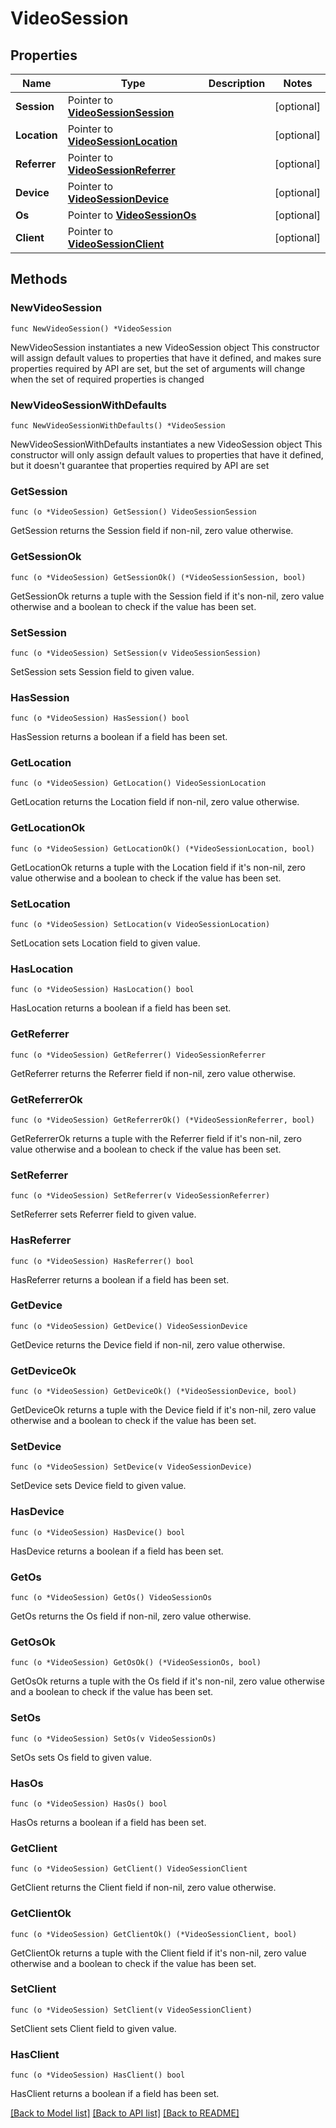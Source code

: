 # VideoSession

## Properties

Name | Type | Description | Notes
------------ | ------------- | ------------- | -------------
**Session** | Pointer to [**VideoSessionSession**](video-session-session.md) |  | [optional] 
**Location** | Pointer to [**VideoSessionLocation**](video-session-location.md) |  | [optional] 
**Referrer** | Pointer to [**VideoSessionReferrer**](video-session-referrer.md) |  | [optional] 
**Device** | Pointer to [**VideoSessionDevice**](video-session-device.md) |  | [optional] 
**Os** | Pointer to [**VideoSessionOs**](video-session-os.md) |  | [optional] 
**Client** | Pointer to [**VideoSessionClient**](video-session-client.md) |  | [optional] 

## Methods

### NewVideoSession

`func NewVideoSession() *VideoSession`

NewVideoSession instantiates a new VideoSession object
This constructor will assign default values to properties that have it defined,
and makes sure properties required by API are set, but the set of arguments
will change when the set of required properties is changed

### NewVideoSessionWithDefaults

`func NewVideoSessionWithDefaults() *VideoSession`

NewVideoSessionWithDefaults instantiates a new VideoSession object
This constructor will only assign default values to properties that have it defined,
but it doesn't guarantee that properties required by API are set

### GetSession

`func (o *VideoSession) GetSession() VideoSessionSession`

GetSession returns the Session field if non-nil, zero value otherwise.

### GetSessionOk

`func (o *VideoSession) GetSessionOk() (*VideoSessionSession, bool)`

GetSessionOk returns a tuple with the Session field if it's non-nil, zero value otherwise
and a boolean to check if the value has been set.

### SetSession

`func (o *VideoSession) SetSession(v VideoSessionSession)`

SetSession sets Session field to given value.

### HasSession

`func (o *VideoSession) HasSession() bool`

HasSession returns a boolean if a field has been set.

### GetLocation

`func (o *VideoSession) GetLocation() VideoSessionLocation`

GetLocation returns the Location field if non-nil, zero value otherwise.

### GetLocationOk

`func (o *VideoSession) GetLocationOk() (*VideoSessionLocation, bool)`

GetLocationOk returns a tuple with the Location field if it's non-nil, zero value otherwise
and a boolean to check if the value has been set.

### SetLocation

`func (o *VideoSession) SetLocation(v VideoSessionLocation)`

SetLocation sets Location field to given value.

### HasLocation

`func (o *VideoSession) HasLocation() bool`

HasLocation returns a boolean if a field has been set.

### GetReferrer

`func (o *VideoSession) GetReferrer() VideoSessionReferrer`

GetReferrer returns the Referrer field if non-nil, zero value otherwise.

### GetReferrerOk

`func (o *VideoSession) GetReferrerOk() (*VideoSessionReferrer, bool)`

GetReferrerOk returns a tuple with the Referrer field if it's non-nil, zero value otherwise
and a boolean to check if the value has been set.

### SetReferrer

`func (o *VideoSession) SetReferrer(v VideoSessionReferrer)`

SetReferrer sets Referrer field to given value.

### HasReferrer

`func (o *VideoSession) HasReferrer() bool`

HasReferrer returns a boolean if a field has been set.

### GetDevice

`func (o *VideoSession) GetDevice() VideoSessionDevice`

GetDevice returns the Device field if non-nil, zero value otherwise.

### GetDeviceOk

`func (o *VideoSession) GetDeviceOk() (*VideoSessionDevice, bool)`

GetDeviceOk returns a tuple with the Device field if it's non-nil, zero value otherwise
and a boolean to check if the value has been set.

### SetDevice

`func (o *VideoSession) SetDevice(v VideoSessionDevice)`

SetDevice sets Device field to given value.

### HasDevice

`func (o *VideoSession) HasDevice() bool`

HasDevice returns a boolean if a field has been set.

### GetOs

`func (o *VideoSession) GetOs() VideoSessionOs`

GetOs returns the Os field if non-nil, zero value otherwise.

### GetOsOk

`func (o *VideoSession) GetOsOk() (*VideoSessionOs, bool)`

GetOsOk returns a tuple with the Os field if it's non-nil, zero value otherwise
and a boolean to check if the value has been set.

### SetOs

`func (o *VideoSession) SetOs(v VideoSessionOs)`

SetOs sets Os field to given value.

### HasOs

`func (o *VideoSession) HasOs() bool`

HasOs returns a boolean if a field has been set.

### GetClient

`func (o *VideoSession) GetClient() VideoSessionClient`

GetClient returns the Client field if non-nil, zero value otherwise.

### GetClientOk

`func (o *VideoSession) GetClientOk() (*VideoSessionClient, bool)`

GetClientOk returns a tuple with the Client field if it's non-nil, zero value otherwise
and a boolean to check if the value has been set.

### SetClient

`func (o *VideoSession) SetClient(v VideoSessionClient)`

SetClient sets Client field to given value.

### HasClient

`func (o *VideoSession) HasClient() bool`

HasClient returns a boolean if a field has been set.


[[Back to Model list]](../README.md#documentation-for-models) [[Back to API list]](../README.md#documentation-for-api-endpoints) [[Back to README]](../README.md)


